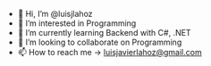 - 👋 Hi, I’m @luisjlahoz
- 👀 I’m interested in Programming 
- 🌱 I’m currently learning Backend with C#, .NET
- 💞️ I’m looking to collaborate on Programming
- 📫 How to reach me -> luisjavierlahoz@gmail.com
<!---
luisjlahoz/luisjlahoz is a ✨ special ✨ repository because its `README.md` (this file) appears on your GitHub profile.
You can click the Preview link to take a look at your changes.
--->
